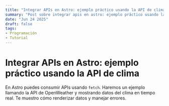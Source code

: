 ```yaml
---
title: "Integrar APIs en Astro: ejemplo práctico usando la API de clima"
summary: "Post sobre integrar apis en astro: ejemplo práctico usando la api de clima"
date: "Jun 24 2025"
draft: false
tags:
- Programación
- Tutorial
---
```


# Integrar APIs en Astro: ejemplo práctico usando la API de clima

En Astro puedes consumir APIs usando `fetch`. Haremos un ejemplo llamando la API de OpenWeather y mostrando datos del clima en tiempo real. Te muestro cómo renderizar datos y manejar errores.
